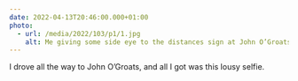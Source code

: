 ```yaml
---
date: 2022-04-13T20:46:00.000+01:00
photo:
  - url: /media/2022/103/p1/1.jpg
    alt: Me giving some side eye to the distances sign at John O’Groats.
---
```


I drove all the way to John O’Groats, and all I got was this lousy selfie.
